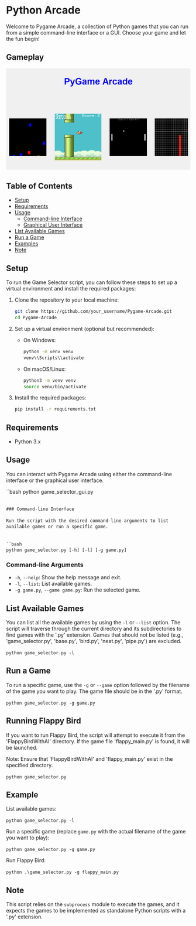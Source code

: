 # Python Arcade

Welcome to Pygame Arcade, a collection of Python games that you can run from a simple command-line interface or a GUI. Choose your game and let the fun begin!

## Gameplay

<img src="PyGame_Arcade.png" alt="PyGame Arcade" />

<!-- <div style="display: flex; flex-wrap: wrap; justify-content: space-between;">
    <img src="flappy-gameplay.png" alt="flappy-gameplay" width=200px style="padding: 0 1em;"/>
    <img src="pong-gameplay.png" alt="pong-gameplay" width=200px style="padding: 0 1em;"/>
    <img src="snake-gameplay.png" alt="snake-gameplay" width=200px style="padding: 0 1em;"/>
    <img src="cube-gameplay.png" alt="cube-gameplay" width=200px style="padding: 0 1em;"/>
</div> -->

## Table of Contents

- [Setup](#setup)
- [Requirements](#requirements)
- [Usage](#usage)
  - [Command-line Interface](#command-line-interface)
  - [Graphical User Interface](#graphical-user-interface)
- [List Available Games](#list-available-games)
- [Run a Game](#run-a-game)
- [Examples](#examples)
- [Note](#note)

## Setup

To run the Game Selector script, you can follow these steps to set up a virtual environment and install the required packages:

1. Clone the repository to your local machine:

   ```bash
   git clone https://github.com/your_username/Pygame-Arcade.git
   cd Pygame-Arcade
   ```

2. Set up a virtual environment (optional but recommended):

   - On Windows:

     ```bash
     python -m venv venv
     venv\\Scripts\\activate
     ```

   - On macOS/Linux:

     ```bash
     python3 -m venv venv
     source venv/bin/activate
     ```

3. Install the required packages:

   ```bash
   pip install -r requirements.txt
   ```

## Requirements

- Python 3.x

## Usage

You can interact with Pygame Arcade using either the command-line interface or the graphical user interface.

``bash
python game_selector_gui.py

```

### Command-line Interface

Run the script with the desired command-line arguments to list available games or run a specific game.


``bash
python game_selector.py [-h] [-l] [-g game.py]
```

### Command-line Arguments

- `-h`, `--help`: Show the help message and exit.
- `-l`, `--list`: List available games.
- `-g game.py`, `--game game.py`: Run the selected game.

## List Available Games

You can list all the available games by using the `-l` or `--list` option. The script will traverse through the current directory and its subdirectories to find games with the '.py' extension. Games that should not be listed (e.g., 'game_selector.py', 'base.py', 'bird.py', 'neat.py', 'pipe.py') are excluded.

`python game_selector.py -l`

## Run a Game

To run a specific game, use the `-g` or `--game` option followed by the filename of the game you want to play. The game file should be in the '.py' format.

`python game_selector.py -g game.py`

## Running Flappy Bird

If you want to run Flappy Bird, the script will attempt to execute it from the 'FlappyBirdWithAI' directory. If the game file 'flappy_main.py' is found, it will be launched.

Note: Ensure that 'FlappyBirdWithAI' and 'flappy_main.py' exist in the specified directory.

`python game_selector.py`

## Example

List available games:

`python game_selector.py -l`

Run a specific game (replace `game.py` with the actual filename of the game you want to play):

`python game_selector.py -g game.py`

Run Flappy Bird:

`python .\game_selector.py -g flappy_main.py`

## Note

This script relies on the `subprocess` module to execute the games, and it expects the games to be implemented as standalone Python scripts with a '.py' extension.
